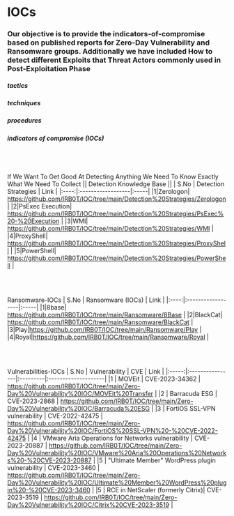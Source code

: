 # IOCs
### Our objective is to provide the indicators-of-compromise based on published reports for Zero-Day Vulnerability and Ransomware groups. Additionally we have included How to detect different Exploits that Threat Actors commonly used in Post-Exploitation Phase

##### tactics
##### techniques
##### procedures
##### indicators of compromise (IOCs)
</br></br>

If We Want To Get Good At Detecting Anything We Need To Know Exactly What We Need To Collect || Detection Knowledge Base || 
| S.No | Detection Strategies | Link |
|:----:|:------------------|:-----|
|1|Zerologon| https://github.com/IRB0T/IOC/tree/main/Detection%20Strategies/Zerologon |
|2|PsExec Execution| https://github.com/IRB0T/IOC/tree/main/Detection%20Strategies/PsExec%20-%20Execution |
|3|WMI| https://github.com/IRB0T/IOC/tree/main/Detection%20Strategies/WMI |
|4|ProxyShell| https://github.com/IRB0T/IOC/tree/main/Detection%20Strategies/ProxyShell |
|5|PowerShell| https://github.com/IRB0T/IOC/tree/main/Detection%20Strategies/PowerShell |

</br></br>

Ransomware-IOCs
| S.No | Ransomware (IOCs) | Link |
|:----:|:------------------|:-----|
|1|8base| https://github.com/IRB0T/IOC/tree/main/Ransomware/8Base |
|2|BlackCat| https://github.com/IRB0T/IOC/tree/main/Ransomware/BlackCat |
|3|Play|https://github.com/IRB0T/IOC/tree/main/Ransomware/Play |
|4|Royal|https://github.com/IRB0T/IOC/tree/main/Ransomware/Royal |

</br></br>

Vulnerabilities-IOCs
| S.No | Vulnerability            | CVE   | Link |
|:-----:|:----------------|:---------|:--------------------|
|1  | MOVEit  | CVE-2023-34362 | https://github.com/IRB0T/IOC/tree/main/Zero-Day%20Vulnerability%20IOC/MOVEit%20Transfer  |
|2 | Barracuda ESG  | CVE-2023-2868 | https://github.com/IRB0T/IOC/tree/main/Zero-Day%20Vulnerability%20IOC/Barracuda%20ESG  |
|3 | FortiOS SSL-VPN vulnerability | CVE-2022-42475 | https://github.com/IRB0T/IOC/tree/main/Zero-Day%20Vulnerability%20IOC/FortiOS%20SSL-VPN%20-%20CVE-2022-42475 |
|4 | VMware Aria Operations for Networks vulnerability | CVE-2023-20887  | https://github.com/IRB0T/IOC/tree/main/Zero-Day%20Vulnerability%20IOC/VMware%20Aria%20Operations%20Networks%20-%20CVE-2023-20887 |
|5 | "Ultimate Member" WordPress plugin vulnerability | CVE-2023-3460  | https://github.com/IRB0T/IOC/tree/main/Zero-Day%20Vulnerability%20IOC/Ultimate%20Member%20WordPress%20plugin%20-%20CVE-2023-3460 |
|5 | RCE in NetScaler (formerly Citrix)| CVE-2023-3519  | https://github.com/IRB0T/IOC/tree/main/Zero-Day%20Vulnerability%20IOC/Citrix%20CVE-2023-3519 |





